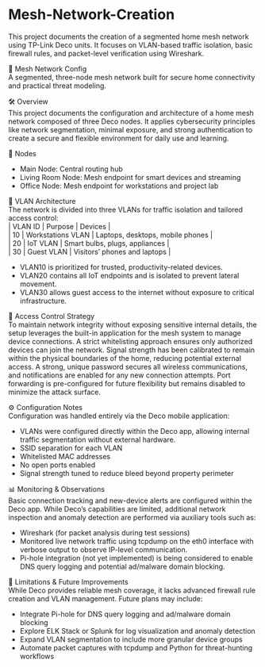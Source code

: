 # Mesh-Network-Creation
This project documents the creation of a segmented home mesh network using TP-Link Deco units. It focuses on VLAN-based traffic isolation, basic firewall rules, and packet-level verification using Wireshark.

📡 Mesh Network Config <br>
A segmented, three-node mesh network built for secure home connectivity and practical threat modeling.

🛠 Overview <br>
This project documents the configuration and architecture of a home mesh network composed of three Deco nodes. It applies cybersecurity principles like network segmentation, minimal exposure, and strong authentication to create a secure and flexible environment for daily use and learning.

🔗 Nodes <br>
- Main Node: Central routing hub
- Living Room Node: Mesh endpoint for smart devices and streaming
- Office Node: Mesh endpoint for workstations and project lab

🧱 VLAN Architecture <br>
The network is divided into three VLANs for traffic isolation and tailored access control: <br>
| VLAN ID | Purpose | Devices | <br>
| 10 | Workstations VLAN | Laptops, desktops, mobile phones | <br>
| 20 | IoT VLAN | Smart bulbs, plugs, appliances | <br>
| 30 | Guest VLAN | Visitors’ phones and laptops | <br>

- VLAN10 is prioritized for trusted, productivity-related devices.
- VLAN20 contains all IoT endpoints and is isolated to prevent lateral movement.
- VLAN30 allows guest access to the internet without exposure to critical infrastructure.

🔐 Access Control Strategy <br>
To maintain network integrity without exposing sensitive internal details, the setup leverages the built-in application for the mesh system to manage device connections. A strict whitelisting approach ensures only authorized devices can join the network. Signal strength has been calibrated to remain within the physical boundaries of the home, reducing potential external access. A strong, unique password secures all wireless communications, and notifications are enabled for any new connection attempts. Port forwarding is pre-configured for future flexibility but remains disabled to minimize the attack surface.

⚙️ Configuration Notes <br>
Configuration was handled entirely via the Deco mobile application:
- VLANs were configured directly within the Deco app, allowing internal traffic segmentation without external hardware.
- SSID separation for each VLAN
- Whitelisted MAC addresses
- No open ports enabled
- Signal strength tuned to reduce bleed beyond property perimeter

📊 Monitoring & Observations <br>
Basic connection tracking and new-device alerts are configured within the Deco app. While Deco’s capabilities are limited, additional network inspection and anomaly detection are performed via auxiliary tools such as:
- Wireshark (for packet analysis during test sessions)
- Monitored live network traffic using tcpdump on the eth0 interface with verbose output to observe IP-level communication.
- Pi-hole integration (not yet implemented) is being considered to enable DNS query logging and potential ad/malware domain blocking.

🌟 Limitations & Future Improvements <br>
While Deco provides reliable mesh coverage, it lacks advanced firewall rule creation and VLAN management. Future plans may include:
- Integrate Pi-hole for DNS query logging and ad/malware domain blocking
- Explore ELK Stack or Splunk for log visualization and anomaly detection
- Expand VLAN segmentation to include more granular device groups
- Automate packet captures with tcpdump and Python for threat-hunting workflows
